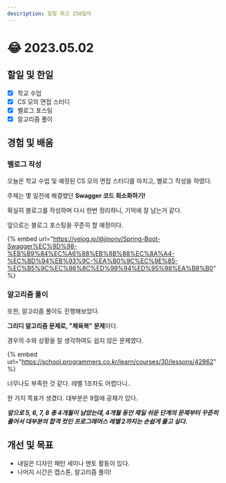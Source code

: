 ```yaml
---
description: 일일 회고 258일차
---
```


# 😂 2023.05.02

## 할일 및 한일&#x20;

* [x] 학교 수업&#x20;
* [x] CS 모의 면접 스터디&#x20;
* [x] 벨로그 포스팅&#x20;
* [x] 알고리즘 풀이&#x20;

## 경험 및 배움&#x20;

### 벨로그 작성&#x20;

오늘은 학교 수업 및 예정된 CS 모의 면접 스터디를 마치고, 벨로그 작성을 하였다.

주제는 몇 일전에 해결했던 **Swagger 코드 최소화하기!**

확실히 블로그를 작성하며 다시 한번 정리하니, 기억에 잘 남는거 같다.

앞으로는 블로그 포스팅을 꾸준히 할 예정이다.

{% embed url="https://velog.io/@jinony/Spring-Boot-Swagger%EC%9D%98-%EB%B9%84%EC%A6%88%EB%8B%88%EC%8A%A4-%EC%BD%94%EB%93%9C-%EA%B0%9C%EC%9E%85-%EC%B5%9C%EC%86%8C%ED%99%94%ED%95%98%EA%B8%B0" %}

### 알고리즘 풀이&#x20;

또한, 알고리즘 풀이도 진행해보았다.

**그리디 알고리즘 문제로, "체육복" 문제**이다.

경우의 수와 상황을 잘 생각하여도 쉽지 않은 문제였다.

{% embed url="https://school.programmers.co.kr/learn/courses/30/lessons/42862" %}

너무나도 부족한 것 같다. 레벨 1조차도 어렵다니..

한 가지 목표가 생겼다. 대부분은 9월에 공채가 있다.

_**앞으로 5, 6, 7, 8 총 4개월이 남았는데, 4개월 동안 제일 쉬운 단계의 문제부터 꾸준히 풀어서 대부분의 합격 컷인 프로그래머스 레벨 2까지는 손쉽게 풀고 싶다.**_

## 개선 및 목표&#x20;

* 내일은 디자인 패턴 세미나 멘토 활동이 있다.&#x20;
* 나머지 시간은 캡스톤, 알고리즘 풀이!&#x20;
